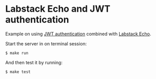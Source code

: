 # Labstack Echo and JWT authentication

Example on using [JWT authentication](https://jwt.io) combined with [Labstack Echo](https://echo.labstack.com).

Start the server in on terminal session:

```
$ make run
```

And then test it by running:

```
$ make test
```
